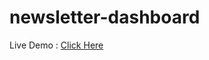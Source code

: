 # newsletter-dashboard

Live Demo : [Click Here](https://crazycyborg1995.github.io/newsletter-dashboard/)
